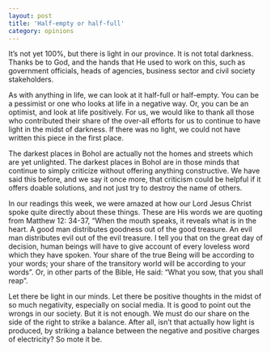 ```yaml
---
layout: post
title: 'Half-empty or half-full'
category: opinions
---
```


It’s not yet 100%, but there is light in our province. It is not total darkness. Thanks be to God, and the hands that He used to work on this, such as government officials, heads of agencies,  business sector and civil society stakeholders.

As with anything in life, we can look at it half-full or half-empty. You can be a pessimist or one who looks at life in a negative way. Or, you can be an optimist, and look at life positively. For us, we would like to thank all those who contributed their share of the over-all efforts for us to continue to have light in the midst of darkness. If there was no light, we could not have written this piece in the first place.

The darkest places in Bohol are actually not the homes and streets which are yet unlighted. The darkest places in Bohol are in those minds that continue to simply criticize without offering anything constructive. We have said this before, and we say it once more, that criticism could be helpful if it offers doable solutions, and not just try to destroy the name of others.

In our readings this week, we were amazed at how our Lord Jesus Christ spoke quite directly about these things. These are His words we are quoting from Matthew 12: 34-37, “When the mouth speaks, it reveals what is in the heart. A good man distributes goodness out of the good treasure. An evil man distributes evil out of the evil treasure. I tell you that on the great day of decision, human beings will have to give account of every loveless word which they have spoken. Your share of the true Being will be according to your words; your share of the transitory world will be according to your words”. Or, in other parts of the Bible, He said: “What you sow, that you shall reap”.

Let there be light in our minds. Let there be positive thoughts in the midst of so much negativity, especially on social media. It is good to point out the wrongs in our society. But it is not enough. We must do our share on the side of the right to strike a balance. After all, isn’t that actually how light is produced, by striking a balance between the negative and positive charges of electricity? So mote it be.